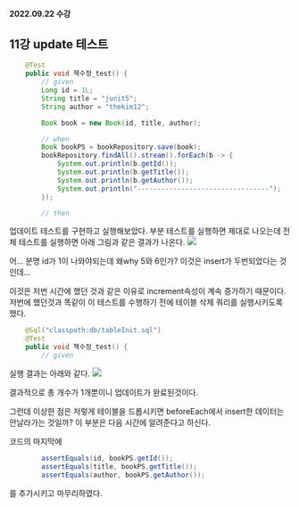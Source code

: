 #### 2022.09.22 수강


## 11강 update 테스트

```java
	@Test
	public void 책수정_test() {
		// given
		Long id = 1L;
		String title = "junit5";
		String author = "thekim12";

		Book book = new Book(id, title, author);

		// when
		Book bookPS = bookRepository.save(book);
		bookRepository.findAll().stream().forEach(b -> {
			System.out.println(b.getId());
			System.out.println(b.getTitle());
			System.out.println(b.getAuthor());
			System.out.println("---------------------------------");
		});

		// then
```
업데이트 테스트를 구현하고 실행해보았다.
부분 테스트를 실행하면 제대로 나오는데 전체 테스트를 실행하면 아래 그림과 같은 결과가 나온다.
![](https://velog.velcdn.com/images/thekim12/post/d500e590-1208-498c-8397-6f615f3e1d97/image.png)

어... 분명 id가 1이 나와야되는데 왜why 5와 6인가? 이것은 insert가 두번되었다는 것인데...

이것은 저번 시간에 했던 것과 같은 이유로 increment속성이 계속 증가하기 때문이다. 저번에 했던것과 똑같이 이 테스트를 수행하기 전에 테이블 삭제 쿼리를 실행시키도록 했다.

```java
	@Sql("classpath:db/tableInit.sql")
	@Test
	public void 책수정_test() {
		// given
```


실행 결과는 아래와 같다.
![](https://velog.velcdn.com/images/thekim12/post/9cea7c3e-ecdc-4811-af05-9c4088b107c2/image.png)

결과적으로 총 개수가 1개뿐이니 업데이트가 완료된것이다.

그런데 이상한 점은 저렇게 테이블을 드롭시키면 beforeEach에서 insert한 데이터는 안날라가는 것일까? 이 부분은 다음 시간에 알려준다고 하신다.

코드의 마지막에 
```java
		assertEquals(id, bookPS.getId());
		assertEquals(title, bookPS.getTitle());
		assertEquals(author, bookPS.getAuthor());
```
를 추가시키고 마무리하였다.



